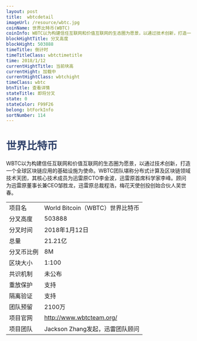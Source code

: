 ```yaml
---
layout: post
title:  wbtcdetail
imageUrl: /resource/wbtc.jpg
coinName: 世界比特币(WBTC)
coinInfo: WBTC以为构建信任互联网和价值互联网的生态圈为愿景，以通过技术创新，打造一个全球区块链应用的基础设施为使命
blockHightTitle: 分叉高度
blockHight: 503888
timeTitle: 倒计时
timeTitleClass: wbtctimetitle
time: 2018/1/12
currentHightTitle: 当前块高
currentHight: 加载中
currentHightClass: wbtchight
timeClass: wbtc
btnTitle: 查看详情
stateTitle: 即将分叉
state: 0
stateColor: F99F26
belong: btForkInfo
sortNumber: 114
---
```

<h1 style="color: #2F416A">世界比特币</h1>
<p>WBTC以为构建信任互联网和价值互联网的生态圈为愿景，以通过技术创新，打造一个全球区块链应用的基础设施为使命。WBTC团队堪称分布式计算及区块链领域技术天团，其核心技术成员为迅雷原CTO李金波，迅雷原首席科学家李峰。顾问为迅雷原董事长兼CEO邹胜龙，迅雷原总裁程浩，梅花天使创投创始合伙人吴世春。
</p>
<table class="center">
  <tbody>
    <tr>
        <td class="tablehalf">项目名</td>
        <td class="tablehalf">World Bitcoin（WBTC）世界比特币</td>
    </tr>
    <tr>
        <td>分叉高度</td>
        <td>503888</td>
    </tr>
    <tr>
        <td>分叉时间</td>
        <td>2018年1月12日</td>
    </tr>
    <tr>
        <td>总量</td>
        <td>21.21亿</td>
    </tr>
    <tr>
        <td>分叉币比例</td>
        <td>8M</td>
    </tr>
    <tr>
        <td>区块大小</td>
        <td>1:100</td>
    </tr>
    <tr>
        <td>共识机制</td>
        <td>未公布</td>
    </tr>
    <tr>
        <td>重放保护</td>
        <td>支持</td>
    </tr>
    <tr>
        <td>隔离验证</td>
        <td>支持</td>
    </tr>
    <tr>
        <td>团队预留</td>
        <td>2100万</td>
    </tr>
    <tr>
        <td>项目官网</td>
        <td><a href="http://www.wbtcteam.org/" target="_blank">http://www.wbtcteam.org/</a></td>
    </tr>
    <tr>
        <td>项目团队</td>
        <td>Jackson Zhang发起，迅雷团队顾问</td>
    </tr>
  </tbody>
</table>